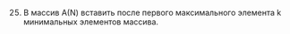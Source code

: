 25. В массив А(N) вставить после первого максимального элемента  k   минимальных элементов массива.  